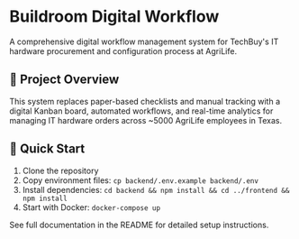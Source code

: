 # Buildroom Digital Workflow

A comprehensive digital workflow management system for TechBuy's IT hardware procurement and configuration process at AgriLife.

## 🎯 Project Overview

This system replaces paper-based checklists and manual tracking with a digital Kanban board, automated workflows, and real-time analytics for managing IT hardware orders across ~5000 AgriLife employees in Texas.

## 🚀 Quick Start

1. Clone the repository
2. Copy environment files: `cp backend/.env.example backend/.env`
3. Install dependencies: `cd backend && npm install && cd ../frontend && npm install`
4. Start with Docker: `docker-compose up`

See full documentation in the README for detailed setup instructions.

